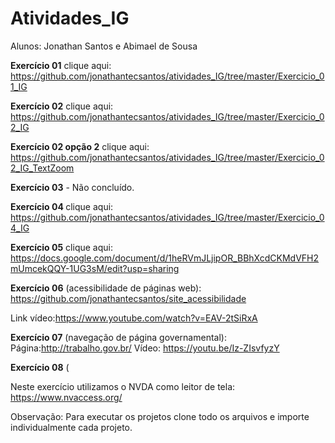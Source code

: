 # Atividades_IG

Alunos: Jonathan Santos e Abimael de Sousa

<b>Exercício 01</b> clique aqui:
https://github.com/jonathantecsantos/atividades_IG/tree/master/Exercicio_01_IG

<b>Exercício 02</b> clique aqui:
https://github.com/jonathantecsantos/atividades_IG/tree/master/Exercicio_02_IG

<b>Exercício 02 opção 2</b> clique aqui:
https://github.com/jonathantecsantos/atividades_IG/tree/master/Exercicio_02_IG_TextZoom

<b>Exercício 03</b> - Não concluído.

<b>Exercício 04 </b>clique aqui:
https://github.com/jonathantecsantos/atividades_IG/tree/master/Exercicio_04_IG

<b>Exercício 05</b> clique aqui:
https://docs.google.com/document/d/1heRVmJLjipOR_BBhXcdCKMdVFH2mUmcekQQY-1UG3sM/edit?usp=sharing

<b>Exercício 06</b> (acessibilidade de páginas web):
https://github.com/jonathantecsantos/site_acessibilidade

Link vídeo:https://www.youtube.com/watch?v=EAV-2tSiRxA

<b>Exercício 07</b> (navegação de página governamental):
Página:http://trabalho.gov.br/
Vídeo: https://youtu.be/Iz-ZIsvfyzY

<b>Exercício 08</b> (

Neste exercício utilizamos o NVDA como leitor de tela: https://www.nvaccess.org/


Observação: Para executar os projetos clone todo os arquivos e importe individualmente cada projeto.
